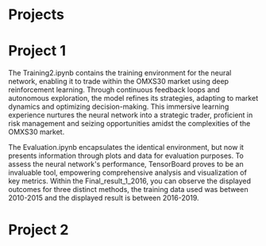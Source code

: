 # Projects



# Project 1
The Training2.ipynb contains the training environment for the neural network, enabling it to trade within the OMXS30 market using deep reinforcement learning. Through continuous feedback loops and autonomous exploration, the model refines its strategies, adapting to market dynamics and optimizing decision-making. This immersive learning experience nurtures the neural network into a strategic trader, proficient in risk management and seizing opportunities amidst the complexities of the OMXS30 market.

The Evaluation.ipynb encapsulates the identical environment, but now it presents information through plots and data for evaluation purposes. To assess the neural network's performance, TensorBoard proves to be an invaluable tool, empowering comprehensive analysis and visualization of key metrics.
Within the Final_result_1_2016, you can observe the displayed outcomes for three distinct methods, the training data used was between 2010-2015 and the displayed result is between 2016-2019.

# Project 2
